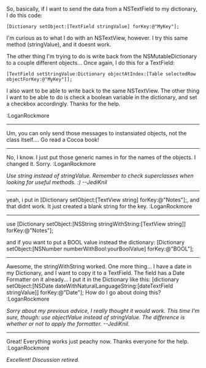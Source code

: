 So, basically, if I want to send the data from a NSTextField to my dictionary, I do this code:

    [Dictionary setObject:[TextField stringValue] forKey:@"MyKey"];

I'm curious as to what I do with an NSTextView, however.  I try this same method (stringValue), and it doesnt work.


The other thing I'm trying to do is write back from the NSMutableDictionary to a couple different objects... Once again, I do this for a TextField:

    [TextField setStringValue:Dictionary objectAtIndex:[Table selectedRow objectForKey:@"MyKey"]];

I also want to be able to write back to the same NSTextView.  The other thing I want to be able to do is check a boolean variable in the dictionary, and set a checkbox accordingly.  Thanks for the help.

:LoganRockmore

----

Um, you can only send those messages to instansiated objects, not the class itself.... Go read a Cocoa book!

----

No, I know.  I just put those generic names in for the names of the objects.  I changed it.  Sorry.  :LoganRockmore

*Use     string instead of     stringValue. Remember to check superclasses when looking for useful methods. :) --JediKnil*

----

yeah, i put in     [Dictionary setObject:[TextView string] forKey:@"Notes"];, and that didnt work.  It just created a blank string for the key.  :LoganRockmore

----

use     [Dictionary setObject:[NSString stringWithString:[TextView string]] forKey:@"Notes"];

and if you want to put a BOOL value instead the dictionary:     [Dictionary setObject:[NSNumber numberWithBool:yourBoolValue] forKey:@"BOOL"];

----

Awesome, the stringWithString worked.  One more thing...  I have a date in my Dictionary, and I want to copy it to a TextField.  The field has a Date Formatter on it already... I put it in the Dictionary like this:      [dictionary setObject:[NSDate dateWithNaturalLanguageString:[dateTextField stringValue]] forKey:@"Date"];   How do I go about doing this?  :LoganRockmore

*Sorry about my previous advice, I really thought it would work. This time I'm sure, though: use     objectValue instead of     stringValue. The difference is whether or not to apply the formatter. --JediKnil.*

----

Great!  Everything works just peachy now.  Thanks everyone for the help.  :LoganRockmore

*Excellent! Discussion retired.*
